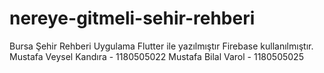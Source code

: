 # nereye-gitmeli-sehir-rehberi
 Bursa Şehir Rehberi
 Uygulama Flutter ile yazılmıştır
 Firebase kullanılmıştır.
 Mustafa Veysel Kandıra - 1180505022
 Mustafa Bilal Varol - 1180505025

